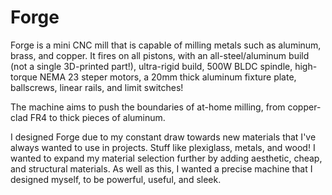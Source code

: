 # Forge

Forge is a mini CNC mill that is capable of milling metals such as aluminum, brass, and copper. It fires on all pistons, with an all-steel/aluminum build (not a single 3D-printed part!), ultra-rigid build, 500W BLDC spindle, high-torque NEMA 23 steper motors, a 20mm thick aluminum fixture plate, ballscrews, linear rails, and limit switches!

The machine aims to push the boundaries of at-home milling, from copper-clad FR4 to thick pieces of aluminum. 

I designed Forge due to my constant draw towards new materials that I've always wanted to use in projects. Stuff like plexiglass, metals, and wood! I wanted to expand my material selection further by adding aesthetic, cheap, and structural materials. As well as this, I wanted a precise machine that I designed myself, to be powerful, useful, and sleek. 
